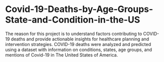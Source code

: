 # Covid-19-Deaths-by-Age-Groups-State-and-Condition-in-the-US
The reason for this project is to understand factors contributing to COVID-19 deaths and provide actionable insights for healthcare planning and intervention strategies.  COVID-19 deaths were analyzed and predicted using a dataset with information on conditions, states, age groups, and mentions of Covid-19 in The United States of America.
